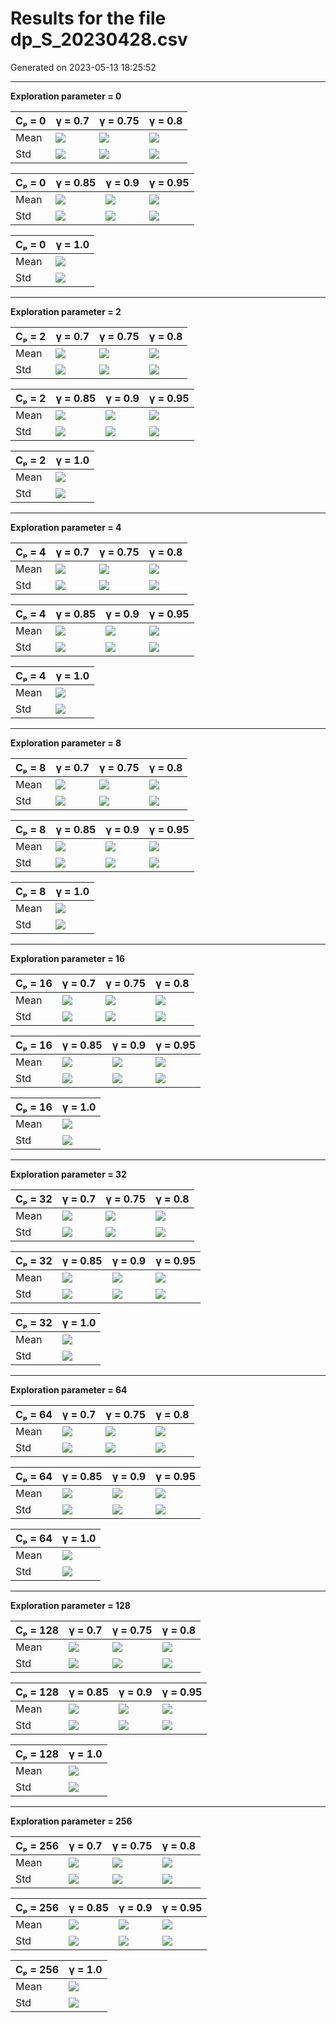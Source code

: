 # Results for the file dp_S_20230428.csv 

Generated on 2023-05-13 18:25:52

---

**Exploration parameter = 0**

| Cₚ = 0 | γ = 0.7 | γ = 0.75 | γ = 0.8 | 
| --- | --- | --- | --- | 
| Mean | ![](fig/dp_S/mean_g_0.7_cp_0.png) | ![](fig/dp_S/mean_g_0.75_cp_0.png) | ![](fig/dp_S/mean_g_0.8_cp_0.png) | 
| Std | ![](fig/dp_S/std_g_0.7_cp_0.png) | ![](fig/dp_S/std_g_0.75_cp_0.png) | ![](fig/dp_S/std_g_0.8_cp_0.png) | 

| Cₚ = 0 | γ = 0.85 | γ = 0.9 | γ = 0.95 | 
| --- | --- | --- | --- | 
| Mean | ![](fig/dp_S/mean_g_0.85_cp_0.png) | ![](fig/dp_S/mean_g_0.9_cp_0.png) | ![](fig/dp_S/mean_g_0.95_cp_0.png) | 
| Std | ![](fig/dp_S/std_g_0.85_cp_0.png) | ![](fig/dp_S/std_g_0.9_cp_0.png) | ![](fig/dp_S/std_g_0.95_cp_0.png) | 

| Cₚ = 0 | γ = 1.0 | 
| --- | --- | 
| Mean | ![](fig/dp_S/mean_g_1.0_cp_0.png) | 
| Std | ![](fig/dp_S/std_g_1.0_cp_0.png) | 

---

**Exploration parameter = 2**

| Cₚ = 2 | γ = 0.7 | γ = 0.75 | γ = 0.8 | 
| --- | --- | --- | --- | 
| Mean | ![](fig/dp_S/mean_g_0.7_cp_2.png) | ![](fig/dp_S/mean_g_0.75_cp_2.png) | ![](fig/dp_S/mean_g_0.8_cp_2.png) | 
| Std | ![](fig/dp_S/std_g_0.7_cp_2.png) | ![](fig/dp_S/std_g_0.75_cp_2.png) | ![](fig/dp_S/std_g_0.8_cp_2.png) | 

| Cₚ = 2 | γ = 0.85 | γ = 0.9 | γ = 0.95 | 
| --- | --- | --- | --- | 
| Mean | ![](fig/dp_S/mean_g_0.85_cp_2.png) | ![](fig/dp_S/mean_g_0.9_cp_2.png) | ![](fig/dp_S/mean_g_0.95_cp_2.png) | 
| Std | ![](fig/dp_S/std_g_0.85_cp_2.png) | ![](fig/dp_S/std_g_0.9_cp_2.png) | ![](fig/dp_S/std_g_0.95_cp_2.png) | 

| Cₚ = 2 | γ = 1.0 | 
| --- | --- | 
| Mean | ![](fig/dp_S/mean_g_1.0_cp_2.png) | 
| Std | ![](fig/dp_S/std_g_1.0_cp_2.png) | 

---

**Exploration parameter = 4**

| Cₚ = 4 | γ = 0.7 | γ = 0.75 | γ = 0.8 | 
| --- | --- | --- | --- | 
| Mean | ![](fig/dp_S/mean_g_0.7_cp_4.png) | ![](fig/dp_S/mean_g_0.75_cp_4.png) | ![](fig/dp_S/mean_g_0.8_cp_4.png) | 
| Std | ![](fig/dp_S/std_g_0.7_cp_4.png) | ![](fig/dp_S/std_g_0.75_cp_4.png) | ![](fig/dp_S/std_g_0.8_cp_4.png) | 

| Cₚ = 4 | γ = 0.85 | γ = 0.9 | γ = 0.95 | 
| --- | --- | --- | --- | 
| Mean | ![](fig/dp_S/mean_g_0.85_cp_4.png) | ![](fig/dp_S/mean_g_0.9_cp_4.png) | ![](fig/dp_S/mean_g_0.95_cp_4.png) | 
| Std | ![](fig/dp_S/std_g_0.85_cp_4.png) | ![](fig/dp_S/std_g_0.9_cp_4.png) | ![](fig/dp_S/std_g_0.95_cp_4.png) | 

| Cₚ = 4 | γ = 1.0 | 
| --- | --- | 
| Mean | ![](fig/dp_S/mean_g_1.0_cp_4.png) | 
| Std | ![](fig/dp_S/std_g_1.0_cp_4.png) | 

---

**Exploration parameter = 8**

| Cₚ = 8 | γ = 0.7 | γ = 0.75 | γ = 0.8 | 
| --- | --- | --- | --- | 
| Mean | ![](fig/dp_S/mean_g_0.7_cp_8.png) | ![](fig/dp_S/mean_g_0.75_cp_8.png) | ![](fig/dp_S/mean_g_0.8_cp_8.png) | 
| Std | ![](fig/dp_S/std_g_0.7_cp_8.png) | ![](fig/dp_S/std_g_0.75_cp_8.png) | ![](fig/dp_S/std_g_0.8_cp_8.png) | 

| Cₚ = 8 | γ = 0.85 | γ = 0.9 | γ = 0.95 | 
| --- | --- | --- | --- | 
| Mean | ![](fig/dp_S/mean_g_0.85_cp_8.png) | ![](fig/dp_S/mean_g_0.9_cp_8.png) | ![](fig/dp_S/mean_g_0.95_cp_8.png) | 
| Std | ![](fig/dp_S/std_g_0.85_cp_8.png) | ![](fig/dp_S/std_g_0.9_cp_8.png) | ![](fig/dp_S/std_g_0.95_cp_8.png) | 

| Cₚ = 8 | γ = 1.0 | 
| --- | --- | 
| Mean | ![](fig/dp_S/mean_g_1.0_cp_8.png) | 
| Std | ![](fig/dp_S/std_g_1.0_cp_8.png) | 

---

**Exploration parameter = 16**

| Cₚ = 16 | γ = 0.7 | γ = 0.75 | γ = 0.8 | 
| --- | --- | --- | --- | 
| Mean | ![](fig/dp_S/mean_g_0.7_cp_16.png) | ![](fig/dp_S/mean_g_0.75_cp_16.png) | ![](fig/dp_S/mean_g_0.8_cp_16.png) | 
| Std | ![](fig/dp_S/std_g_0.7_cp_16.png) | ![](fig/dp_S/std_g_0.75_cp_16.png) | ![](fig/dp_S/std_g_0.8_cp_16.png) | 

| Cₚ = 16 | γ = 0.85 | γ = 0.9 | γ = 0.95 | 
| --- | --- | --- | --- | 
| Mean | ![](fig/dp_S/mean_g_0.85_cp_16.png) | ![](fig/dp_S/mean_g_0.9_cp_16.png) | ![](fig/dp_S/mean_g_0.95_cp_16.png) | 
| Std | ![](fig/dp_S/std_g_0.85_cp_16.png) | ![](fig/dp_S/std_g_0.9_cp_16.png) | ![](fig/dp_S/std_g_0.95_cp_16.png) | 

| Cₚ = 16 | γ = 1.0 | 
| --- | --- | 
| Mean | ![](fig/dp_S/mean_g_1.0_cp_16.png) | 
| Std | ![](fig/dp_S/std_g_1.0_cp_16.png) | 

---

**Exploration parameter = 32**

| Cₚ = 32 | γ = 0.7 | γ = 0.75 | γ = 0.8 | 
| --- | --- | --- | --- | 
| Mean | ![](fig/dp_S/mean_g_0.7_cp_32.png) | ![](fig/dp_S/mean_g_0.75_cp_32.png) | ![](fig/dp_S/mean_g_0.8_cp_32.png) | 
| Std | ![](fig/dp_S/std_g_0.7_cp_32.png) | ![](fig/dp_S/std_g_0.75_cp_32.png) | ![](fig/dp_S/std_g_0.8_cp_32.png) | 

| Cₚ = 32 | γ = 0.85 | γ = 0.9 | γ = 0.95 | 
| --- | --- | --- | --- | 
| Mean | ![](fig/dp_S/mean_g_0.85_cp_32.png) | ![](fig/dp_S/mean_g_0.9_cp_32.png) | ![](fig/dp_S/mean_g_0.95_cp_32.png) | 
| Std | ![](fig/dp_S/std_g_0.85_cp_32.png) | ![](fig/dp_S/std_g_0.9_cp_32.png) | ![](fig/dp_S/std_g_0.95_cp_32.png) | 

| Cₚ = 32 | γ = 1.0 | 
| --- | --- | 
| Mean | ![](fig/dp_S/mean_g_1.0_cp_32.png) | 
| Std | ![](fig/dp_S/std_g_1.0_cp_32.png) | 

---

**Exploration parameter = 64**

| Cₚ = 64 | γ = 0.7 | γ = 0.75 | γ = 0.8 | 
| --- | --- | --- | --- | 
| Mean | ![](fig/dp_S/mean_g_0.7_cp_64.png) | ![](fig/dp_S/mean_g_0.75_cp_64.png) | ![](fig/dp_S/mean_g_0.8_cp_64.png) | 
| Std | ![](fig/dp_S/std_g_0.7_cp_64.png) | ![](fig/dp_S/std_g_0.75_cp_64.png) | ![](fig/dp_S/std_g_0.8_cp_64.png) | 

| Cₚ = 64 | γ = 0.85 | γ = 0.9 | γ = 0.95 | 
| --- | --- | --- | --- | 
| Mean | ![](fig/dp_S/mean_g_0.85_cp_64.png) | ![](fig/dp_S/mean_g_0.9_cp_64.png) | ![](fig/dp_S/mean_g_0.95_cp_64.png) | 
| Std | ![](fig/dp_S/std_g_0.85_cp_64.png) | ![](fig/dp_S/std_g_0.9_cp_64.png) | ![](fig/dp_S/std_g_0.95_cp_64.png) | 

| Cₚ = 64 | γ = 1.0 | 
| --- | --- | 
| Mean | ![](fig/dp_S/mean_g_1.0_cp_64.png) | 
| Std | ![](fig/dp_S/std_g_1.0_cp_64.png) | 

---

**Exploration parameter = 128**

| Cₚ = 128 | γ = 0.7 | γ = 0.75 | γ = 0.8 | 
| --- | --- | --- | --- | 
| Mean | ![](fig/dp_S/mean_g_0.7_cp_128.png) | ![](fig/dp_S/mean_g_0.75_cp_128.png) | ![](fig/dp_S/mean_g_0.8_cp_128.png) | 
| Std | ![](fig/dp_S/std_g_0.7_cp_128.png) | ![](fig/dp_S/std_g_0.75_cp_128.png) | ![](fig/dp_S/std_g_0.8_cp_128.png) | 

| Cₚ = 128 | γ = 0.85 | γ = 0.9 | γ = 0.95 | 
| --- | --- | --- | --- | 
| Mean | ![](fig/dp_S/mean_g_0.85_cp_128.png) | ![](fig/dp_S/mean_g_0.9_cp_128.png) | ![](fig/dp_S/mean_g_0.95_cp_128.png) | 
| Std | ![](fig/dp_S/std_g_0.85_cp_128.png) | ![](fig/dp_S/std_g_0.9_cp_128.png) | ![](fig/dp_S/std_g_0.95_cp_128.png) | 

| Cₚ = 128 | γ = 1.0 | 
| --- | --- | 
| Mean | ![](fig/dp_S/mean_g_1.0_cp_128.png) | 
| Std | ![](fig/dp_S/std_g_1.0_cp_128.png) | 

---

**Exploration parameter = 256**

| Cₚ = 256 | γ = 0.7 | γ = 0.75 | γ = 0.8 | 
| --- | --- | --- | --- | 
| Mean | ![](fig/dp_S/mean_g_0.7_cp_256.png) | ![](fig/dp_S/mean_g_0.75_cp_256.png) | ![](fig/dp_S/mean_g_0.8_cp_256.png) | 
| Std | ![](fig/dp_S/std_g_0.7_cp_256.png) | ![](fig/dp_S/std_g_0.75_cp_256.png) | ![](fig/dp_S/std_g_0.8_cp_256.png) | 

| Cₚ = 256 | γ = 0.85 | γ = 0.9 | γ = 0.95 | 
| --- | --- | --- | --- | 
| Mean | ![](fig/dp_S/mean_g_0.85_cp_256.png) | ![](fig/dp_S/mean_g_0.9_cp_256.png) | ![](fig/dp_S/mean_g_0.95_cp_256.png) | 
| Std | ![](fig/dp_S/std_g_0.85_cp_256.png) | ![](fig/dp_S/std_g_0.9_cp_256.png) | ![](fig/dp_S/std_g_0.95_cp_256.png) | 

| Cₚ = 256 | γ = 1.0 | 
| --- | --- | 
| Mean | ![](fig/dp_S/mean_g_1.0_cp_256.png) | 
| Std | ![](fig/dp_S/std_g_1.0_cp_256.png) | 

